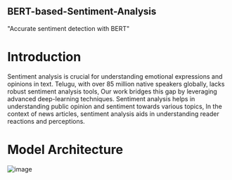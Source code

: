 ## BERT-based-Sentiment-Analysis
"Accurate sentiment detection with BERT"

# Introduction

Sentiment analysis is crucial for understanding emotional expressions and opinions in text. Telugu, with over 85 million native speakers globally, lacks robust sentiment analysis tools, Our work bridges this gap by leveraging advanced deep-learning techniques. Sentiment analysis helps in understanding public opinion and sentiment towards various topics, In the context of news articles, sentiment analysis aids in understanding reader reactions and perceptions.

# Model Architecture
![image](https://github.com/Balajivemula21/BERT-based-Sentiment-Analysis/assets/75297072/0e324b00-f87c-4742-a2b0-5c720d80ca95)

